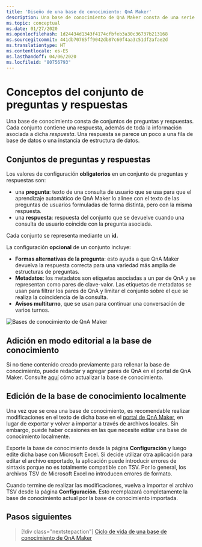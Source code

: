 ```yaml
---
title: 'Diseño de una base de conocimiento: QnA Maker'
description: Una base de conocimiento de QnA Maker consta de una serie de conjuntos de preguntas y respuestas, así como metadatos opcionales asociados a cada par de pregunta y respuesta.
ms.topic: conceptual
ms.date: 01/27/2020
ms.openlocfilehash: 1d24434d1343f4174cfbfeb3a30c36737b213168
ms.sourcegitcommit: 441db70765ff9042db87c60f4aa3c51df2afae2d
ms.translationtype: HT
ms.contentlocale: es-ES
ms.lasthandoff: 04/06/2020
ms.locfileid: "80756793"
---
```

# <a name="question-and-answer-set-concepts"></a>Conceptos del conjunto de preguntas y respuestas

Una base de conocimiento consta de conjuntos de preguntas y respuestas.  Cada conjunto contiene una respuesta, además de toda la información asociada a dicha _respuesta_. Una respuesta se parece un poco a una fila de base de datos o una instancia de estructura de datos.

## <a name="question-and-answer-sets"></a>Conjuntos de preguntas y respuestas

Los valores de configuración **obligatorios** en un conjunto de preguntas y respuestas son:

* una **pregunta**: texto de una consulta de usuario que se usa para que el aprendizaje automático de QnA Maker lo alinee con el texto de las preguntas de usuarios formuladas de forma distinta, pero con la misma respuesta.
* una **respuesta**: respuesta del conjunto que se devuelve cuando una consulta de usuario coincide con la pregunta asociada.

Cada conjunto se representa mediante un **id.**

La configuración **opcional** de un conjunto incluye:

* **Formas alternativas de la pregunta**: esto ayuda a que QnA Maker devuelva la respuesta correcta para una variedad más amplia de estructuras de preguntas.
* **Metadatos**: los metadatos son etiquetas asociadas a un par de QnA y se representan como pares de clave-valor. Las etiquetas de metadatos se usan para filtrar los pares de QnA y limitar el conjunto sobre el que se realiza la coincidencia de la consulta.
* **Avisos multiturno**, que se usan para continuar una conversación de varios turnos.

![Bases de conocimiento de QnA Maker](../media/qnamaker-concepts-knowledgebase/knowledgebase.png)

## <a name="editorially-add-to-knowledge-base"></a>Adición en modo editorial a la base de conocimiento

Si no tiene contenido creado previamente para rellenar la base de conocimiento, puede redactar y agregar pares de QnA en el portal de QnA Maker. Consulte [aquí](../How-To/edit-knowledge-base.md) cómo actualizar la base de conocimiento.

## <a name="editing-your-knowledge-base-locally"></a>Edición de la base de conocimiento localmente

Una vez que se crea una base de conocimiento, es recomendable realizar modificaciones en el texto de dicha base en el [portal de QnA Maker](https://qnamaker.ai), en lugar de exportar y volver a importar a través de archivos locales. Sin embargo, puede haber ocasiones en las que necesite editar una base de conocimiento localmente.

Exporte la base de conocimiento desde la página **Configuración** y luego edite dicha base con Microsoft Excel. Si decide utilizar otra aplicación para editar el archivo exportado, la aplicación puede introducir errores de sintaxis porque no es totalmente compatible con TSV. Por lo general, los archivos TSV de Microsoft Excel no introducen errores de formato.

Cuando termine de realizar las modificaciones, vuelva a importar el archivo TSV desde la página **Configuración**. Esto reemplazará completamente la base de conocimiento actual por la base de conocimiento importada.

## <a name="next-steps"></a>Pasos siguientes

> [!div class="nextstepaction"]
> [Ciclo de vida de una base de conocimiento de QnA Maker](./development-lifecycle-knowledge-base.md)